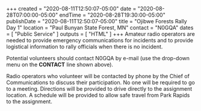 +++
created = "2020-08-11T12:50:07-05:00"
date = "2020-08-28T07:00:00-05:00"
endTime = "2020-08-28T19:30:00-05:00"
publishDate = "2020-08-11T12:50:07-05:00"
title = "Ojibwe Forests Rally Day 1"
location = "Paul Bunyan State Forest, MN"
contact = "N0GQA"
dates = [ "Public Service" ]
outputs = [ "HTML" ]
+++
Amateur radio operators are needed to provide emergency communications
for incidents and to provide logistical information to rally officials
when there is no incident.

Potential volunteers should contact N0GQA by e-mail (use the drop-down
menu on the **CONTACT** line shown above).

Radio operators who volunteer will be contacted by phone by the Chief of
Communications to discuss their participation.  No one will be required to
go to a meeting.  Directions will be provided to drive directly to the
assignment location.  A schedule will be provided to allow safe travel from
Park Rapids to the assignment.
